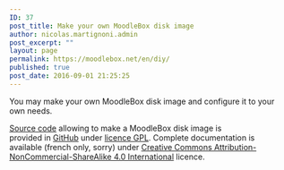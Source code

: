 ```yaml
---
ID: 37
post_title: Make your own MoodleBox disk image
author: nicolas.martignoni.admin
post_excerpt: ""
layout: page
permalink: https://moodlebox.net/en/diy/
published: true
post_date: 2016-09-01 21:25:25
---
```

You may make your own MoodleBox disk image and configure it to your own needs.

<a href="https://github.com/martignoni/moodlebox" target="_blank" rel="noopener noreferrer">Source code</a> allowing to make a MoodleBox disk image is provided in <a href="https://github.com/martignoni/moodlebox" target="_blank" rel="noopener noreferrer">GitHub</a> under <a href="https://www.gnu.org/licenses/gpl-3.0.en.html" target="_blank" rel="noopener noreferrer">licence GPL</a>. Complete documentation is available (french only, sorry) under <a href="https://creativecommons.org/licenses/by-nc-sa/4.0/" target="_blank" rel="noopener noreferrer">Creative Commons Attribution-NonCommercial-ShareAlike 4.0 International</a> licence.